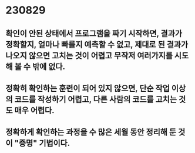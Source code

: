 # 230829



## 확인이 안된 상태에서 프로그램을 짜기 시작하면, 결과가 정확할지, 얼마나 빠를지 예측할 수 없고, 제대로 된 결과가 나오지 않으면 고치는 것이 어렵고 무작저 여러가지를 시도해 볼 수 밖에 없다.

## 정확히 확인하는 훈련이 되어 있지 않으면, 단순 작업 이상의 코드를 작성하기 어렵고, 다른 사람의 코드를 고치는 것도 매우 어렵다.

## 정확하게 확인하는 과정을 수 많은 세월 동안 정리해 둔 것이 "증명" 기법이다.


